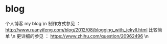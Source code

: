 # blog
个人博客 my  blog \\n
制作方式参见 ：http://www.ruanyifeng.com/blog/2012/08/blogging_with_jekyll.html 比较简单 \\n
更详细的参见 ： https://www.zhihu.com/question/20962496 \\n
